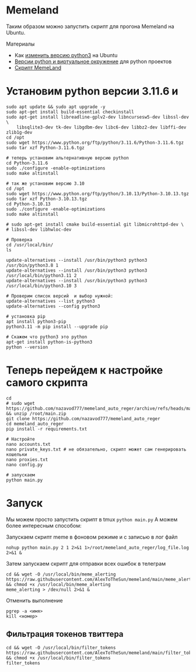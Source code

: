 # Memeland
Таким образом можно запустить скрипт для прогона Memeland на Ubuntu.

Материалы
- Как [изменить версию python3](https://habr.com/ru/articles/686186/) на Ubuntu
- [Версии python и виртуальное окружение](https://firstvds.ru/technology/ustanovka-python-39-i-virtualnogo-okruzheniya-venv) для python проектов 
- [Скрипт MemeLand](https://github.com/nazavod777/memeland_auto_reger)

# Установим python версии 3.11.6 и 
```
sudo apt update && sudo apt upgrade -y
sudo apt-get install build-essential checkinstall
sudo apt-get install libreadline-gplv2-dev libncursesw5-dev libssl-dev \
    libsqlite3-dev tk-dev libgdbm-dev libc6-dev libbz2-dev libffi-dev zlib1g-dev
cd /opt
sudo wget https://www.python.org/ftp/python/3.11.6/Python-3.11.6.tgz
sudo tar xzf Python-3.11.6.tgz

# теперь установим альтернативную версию python
cd Python-3.11.6
sudo ./configure -enable-optimizations
sudo make altinstall

# так же установим версию 3.10
cd /opt
sudo wget https://www.python.org/ftp/python/3.10.13/Python-3.10.13.tgz
sudo tar xzf Python-3.10.13.tgz
cd Python-3.10.13
sudo ./configure -enable-optimizations
sudo make altinstall

# sudo apt-get install cmake build-essential git libmicrohttpd-dev \
# libssl-dev libhwloc-dev

# Проверка
cd /usr/local/bin/
ls

update-alternatives --install /usr/bin/python3 python3 /usr/bin/python3.8 1
update-alternatives --install /usr/bin/python3 python3 /usr/local/bin/python3.11 2
update-alternatives --install /usr/bin/python3 python3 /usr/local/bin/python3.10 3

# Проверим список версий  и выбор нужной:
update-alternatives --list python3
update-alternatives --config python3

# установка pip
apt install python3-pip
python3.11 -m pip install --upgrade pip

# Скажем что python3 это python
apt-get install python-is-python3
python --version
```
# Теперь перейдем к настройке самого скрипта
```
cd
# sudo wget https://github.com/nazavod777/memeland_auto_reger/archive/refs/heads/main.zip && unzip /root/main.zip
git clone https://github.com/nazavod777/memeland_auto_reger
cd memeland_auto_reger
pip install -r requirements.txt

# Настройте
nano accounts.txt
nano private_keys.txt # не обязательно, скрипт может сам генерировать кошельки
nano proxies.txt
nano config.py

# запускаем
python main.py
```
# Запуск
Мы можем просто запустить скрипт в tmux `python main.py` А можем более интересным способом:

Запускаем скрипт meme в фоновом режиме и с записью в лог файл
```
nohup python main.py 2 1 2>&1 1>/root/memeland_auto_reger/log_file.log 2>&1 &
```
Затем запускаем скрипт для отправки всех ошибок в телеграм
```
cd && wget -O /usr/local/bin/meme_alerting https://raw.githubusercontent.com/AlexToTheSun/memeland/main/meme_alerting.sh && chmod +x /usr/local/bin/meme_alerting
meme_alerting > /dev/null 2>&1 &
```
Отменить выполнение
```
pgrep -a <имя>
kill <номер>
```

## Фильтрация токенов твиттера
```
cd && wget -O /usr/local/bin/filter_tokens https://raw.githubusercontent.com/AlexToTheSun/memeland/main/filter_tokens.sh && chmod +x /usr/local/bin/filter_tokens
filter_tokens
```
